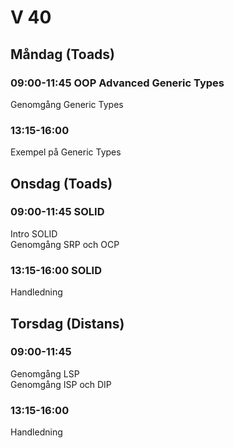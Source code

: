 # V 40
## Måndag (Toads)
### 09:00-11:45 OOP Advanced Generic Types
Genomgång Generic Types
### 13:15-16:00
Exempel på Generic Types
## Onsdag (Toads)
### 09:00-11:45 SOLID
Intro SOLID </br>
Genomgång SRP och OCP
### 13:15-16:00 SOLID
Handledning
## Torsdag (Distans)
### 09:00-11:45
Genomgång LSP</br>
Genomgång ISP och DIP</br>
### 13:15-16:00
Handledning